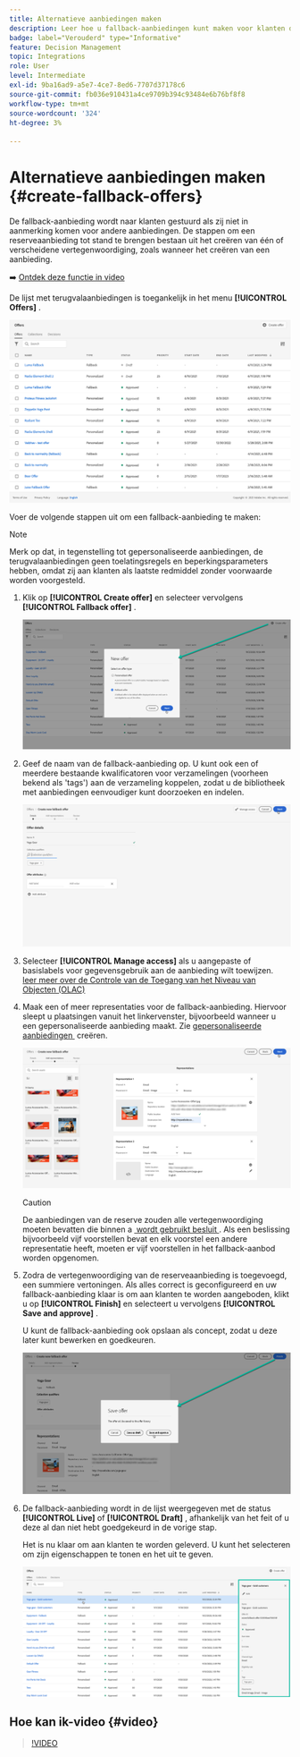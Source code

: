 ```yaml
---
title: Alternatieve aanbiedingen maken
description: Leer hoe u fallback-aanbiedingen kunt maken voor klanten die niet in aanmerking komen voor een aanbieding
badge: label="Verouderd" type="Informative"
feature: Decision Management
topic: Integrations
role: User
level: Intermediate
exl-id: 9ba16ad9-a5e7-4ce7-8ed6-7707d37178c6
source-git-commit: fb036e910431a4ce9709b394c93484e6b76bf8f8
workflow-type: tm+mt
source-wordcount: '324'
ht-degree: 3%

---
```


# Alternatieve aanbiedingen maken {#create-fallback-offers}

De fallback-aanbieding wordt naar klanten gestuurd als zij niet in aanmerking komen voor andere aanbiedingen. De stappen om een reserveaanbieding tot stand te brengen bestaan uit het creëren van één of verscheidene vertegenwoordiging, zoals wanneer het creëren van een aanbieding.

➡️ [Ontdek deze functie in video](#video)

De lijst met terugvalaanbiedingen is toegankelijk in het menu **[!UICONTROL Offers]** .

![](../assets/offers_list.png)

Voer de volgende stappen uit om een fallback-aanbieding te maken:

>[!NOTE]
>
>Merk op dat, in tegenstelling tot gepersonaliseerde aanbiedingen, de terugvalaanbiedingen geen toelatingsregels en beperkingsparameters hebben, omdat zij aan klanten als laatste redmiddel zonder voorwaarde worden voorgesteld.

1. Klik op **[!UICONTROL Create offer]** en selecteer vervolgens **[!UICONTROL Fallback offer]** .

   ![](../assets/create_fallback.png)

1. Geef de naam van de fallback-aanbieding op. U kunt ook een of meerdere bestaande kwalificatoren voor verzamelingen (voorheen bekend als &#39;tags&#39;) aan de verzameling koppelen, zodat u de bibliotheek met aanbiedingen eenvoudiger kunt doorzoeken en indelen.

   ![](../assets/fallback_details.png)

1. Selecteer **[!UICONTROL Manage access]** als u aangepaste of basislabels voor gegevensgebruik aan de aanbieding wilt toewijzen. [&#x200B; leer meer over de Controle van de Toegang van het Niveau van Objecten (OLAC) &#x200B;](../../administration/object-based-access.md)

1. Maak een of meer representaties voor de fallback-aanbieding. Hiervoor sleept u plaatsingen vanuit het linkervenster, bijvoorbeeld wanneer u een gepersonaliseerde aanbieding maakt. Zie [&#x200B; gepersonaliseerde aanbiedingen &#x200B;](../offer-library/creating-personalized-offers.md) creëren.

   ![](../assets/fallback_content.png)

   >[!CAUTION]
   >
   >De aanbiedingen van de reserve zouden alle vertegenwoordiging moeten bevatten die binnen a [&#x200B; wordt gebruikt besluit &#x200B;](../offer-activities/create-offer-activities.md). Als een beslissing bijvoorbeeld vijf voorstellen bevat en elk voorstel een andere representatie heeft, moeten er vijf voorstellen in het fallback-aanbod worden opgenomen.

1. Zodra de vertegenwoordiging van de reserveaanbieding is toegevoegd, een summiere vertoningen. Als alles correct is geconfigureerd en uw fallback-aanbieding klaar is om aan klanten te worden aangeboden, klikt u op **[!UICONTROL Finish]** en selecteert u vervolgens **[!UICONTROL Save and approve]** .

   U kunt de fallback-aanbieding ook opslaan als concept, zodat u deze later kunt bewerken en goedkeuren.

   ![](../assets/fallback_review.png)

1. De fallback-aanbieding wordt in de lijst weergegeven met de status **[!UICONTROL Live]** of **[!UICONTROL Draft]** , afhankelijk van het feit of u deze al dan niet hebt goedgekeurd in de vorige stap.

   Het is nu klaar om aan klanten te worden geleverd. U kunt het selecteren om zijn eigenschappen te tonen en het uit te geven. <!-- no suppression? -->

   ![](../assets/fallback_created.png)

## Hoe kan ik-video {#video}

>[!VIDEO](https://video.tv.adobe.com/v/329383?quality=12)

